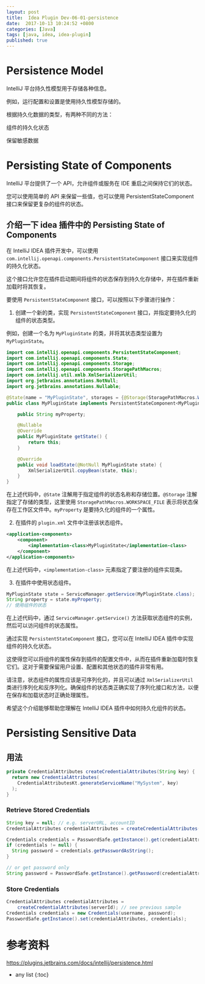 ```yaml
---
layout: post
title:  Idea Plugin Dev-06-01-persistence
date:  2017-10-13 10:24:52 +0800
categories: [Java]
tags: [java, idea, idea-plugin]
published: true
---
```


# Persistence Model

IntelliJ 平台持久性模型用于存储各种信息。 

例如，运行配置和设置是使用持久性模型存储的。

根据持久化数据的类型，有两种不同的方法：

组件的持久化状态

保留敏感数据

# Persisting State of Components

IntelliJ 平台提供了一个 API，允许组件或服务在 IDE 重启之间保持它们的状态。 

您可以使用简单的 API 来保留一些值，也可以使用 PersistentStateComponent 接口来保留更复杂的组件的状态。

## 介绍一下 idea 插件中的 Persisting State of Components

在 IntelliJ IDEA 插件开发中，可以使用 `com.intellij.openapi.components.PersistentStateComponent` 接口来实现组件的持久化状态。

这个接口允许您在插件启动期间将组件的状态保存到持久化存储中，并在插件重新加载时将其恢复。

要使用 `PersistentStateComponent` 接口，可以按照以下步骤进行操作：

1. 创建一个新的类，实现 `PersistentStateComponent` 接口，并指定要持久化的组件的状态类型。

例如，创建一个名为 `MyPluginState` 的类，并将其状态类型设置为 `MyPluginState`。

```java
import com.intellij.openapi.components.PersistentStateComponent;
import com.intellij.openapi.components.State;
import com.intellij.openapi.components.Storage;
import com.intellij.openapi.components.StoragePathMacros;
import com.intellij.util.xmlb.XmlSerializerUtil;
import org.jetbrains.annotations.NotNull;
import org.jetbrains.annotations.Nullable;

@State(name = "MyPluginState", storages = {@Storage(StoragePathMacros.WORKSPACE_FILE)})
public class MyPluginState implements PersistentStateComponent<MyPluginState> {

    public String myProperty;

    @Nullable
    @Override
    public MyPluginState getState() {
        return this;
    }

    @Override
    public void loadState(@NotNull MyPluginState state) {
        XmlSerializerUtil.copyBean(state, this);
    }
}
```

在上述代码中，`@State` 注解用于指定组件的状态名称和存储位置。`@Storage` 注解指定了存储的类型，这里使用 `StoragePathMacros.WORKSPACE_FILE` 表示将状态保存在工作区文件中。`myProperty` 是要持久化的组件的一个属性。

2. 在插件的 `plugin.xml` 文件中注册该状态组件。

```xml
<application-components>
    <component>
        <implementation-class>MyPluginState</implementation-class>
    </component>
</application-components>
```

在上述代码中，`<implementation-class>` 元素指定了要注册的组件实现类。

3. 在插件中使用状态组件。

```java
MyPluginState state = ServiceManager.getService(MyPluginState.class);
String property = state.myProperty;
// 使用组件的状态
```

在上述代码中，通过 `ServiceManager.getService()` 方法获取状态组件的实例，然后可以访问组件的状态属性。

通过实现 `PersistentStateComponent` 接口，您可以在 IntelliJ IDEA 插件中实现组件的持久化状态。

这使得您可以将组件的属性保存到插件的配置文件中，从而在插件重新加载时恢复它们。这对于需要保留用户设置、配置和其他状态的插件非常有用。

请注意，状态组件的属性应该是可序列化的，并且可以通过 `XmlSerializerUtil` 类进行序列化和反序列化。确保组件的状态类正确实现了序列化接口和方法，以便在保存和加载状态时正确处理属性。

希望这个介绍能够帮助您理解在 IntelliJ IDEA 插件中如何持久化组件的状态。

# Persisting Sensitive Data

## 用法

```java
private CredentialAttributes createCredentialAttributes(String key) {
  return new CredentialAttributes(
    CredentialAttributesKt.generateServiceName("MySystem", key)
  );
}
```

### Retrieve Stored Credentials

```java
String key = null; // e.g. serverURL, accountID
CredentialAttributes credentialAttributes = createCredentialAttributes(key);

Credentials credentials = PasswordSafe.getInstance().get(credentialAttributes);
if (credentials != null) {
  String password = credentials.getPasswordAsString();
}

// or get password only
String password = PasswordSafe.getInstance().getPassword(credentialAttributes);
```

### Store Credentials

```java
CredentialAttributes credentialAttributes =
    createCredentialAttributes(serverId); // see previous sample
Credentials credentials = new Credentials(username, password);
PasswordSafe.getInstance().set(credentialAttributes, credentials);
```

# 参考资料

https://plugins.jetbrains.com/docs/intellij/persistence.html

* any list
{:toc}